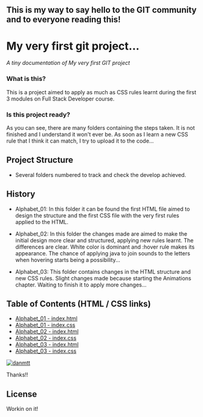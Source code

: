 ## This is my way to say hello to the GIT community and to everyone reading this!

# My very first git project...
*A tiny documentation of My very first GIT project*

### What is this?

This is a project aimed to apply as much as CSS rules learnt during the first 3 modules on Full Stack Developer course.

### Is this project ready?

As you can see, there are many folders containing the steps taken. It is not finished and I understand it won't ever be. 
As soon as I learn a new CSS rule that I think it can match, I try to upload it to the code...

## Project Structure

- Several folders numbered to track and check the develop achieved.

## History

- Alphabet_01: In this folder it can be found the first HTML file aimed to design the structure and the first CSS file with the very first rules applied to the HTML.

- Alphabet_02: In this folder the changes made are aimed to make the initial design more clear and structured, applying new rules learnt. The differences are clear. White color is dominant and :hover rule makes its appearance. The chance of applying java to join sounds to the letters when hovering starts being a possibility... 

- Alphabet_03: This folder contains changes in the HTML structure and new CSS rules. Slight changes made because starting the Animations chapter. Waiting to finish it to apply more changes... 

## Table of Contents (HTML / CSS links)

- [Alphabet_01 - index.html](https://github.com/danmtt/alphabet-css/blob/master/Alphabet_01/index.html "Alphabet_01 HTML file")
- [Alphabet_01 - index.css](https://github.com/danmtt/alphabet-css/blob/master/Alphabet_01/index.css "Alphabet_01 CSS file")
- [Alphabet_02 - index.html](https://github.com/danmtt/alphabet-css/blob/master/Alphabet_02/index.html "Alphabet_02 HTML file")
- [Alphabet_02 - index.css](https://github.com/danmtt/alphabet-css/blob/master/Alphabet_02/index.css "Alphabet_02 CSS file")
- [Alphabet_03 - index.html](https://github.com/danmtt/alphabet-css/blob/master/Alphabet_03/index.html "Alphabet_03 HTML file")
- [Alphabet_03 - index.css](https://github.com/danmtt/alphabet-css/blob/master/Alphabet_03/index.css "Alphabet_03 CSS file")

[![danmtt](https://avatars3.githubusercontent.com/u/37252746?s=460&v=4)](https://github.com/danmtt)

Thanks!!

License
----

Workin on it!